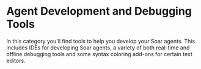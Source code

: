 # Agent Development and Debugging Tools #

In this category you'll find tools to help you develop your Soar agents.  This includes IDEs for developing Soar agents, a variety of both real-time and offline debugging tools and some syntax coloring add-ons for certain text editors.